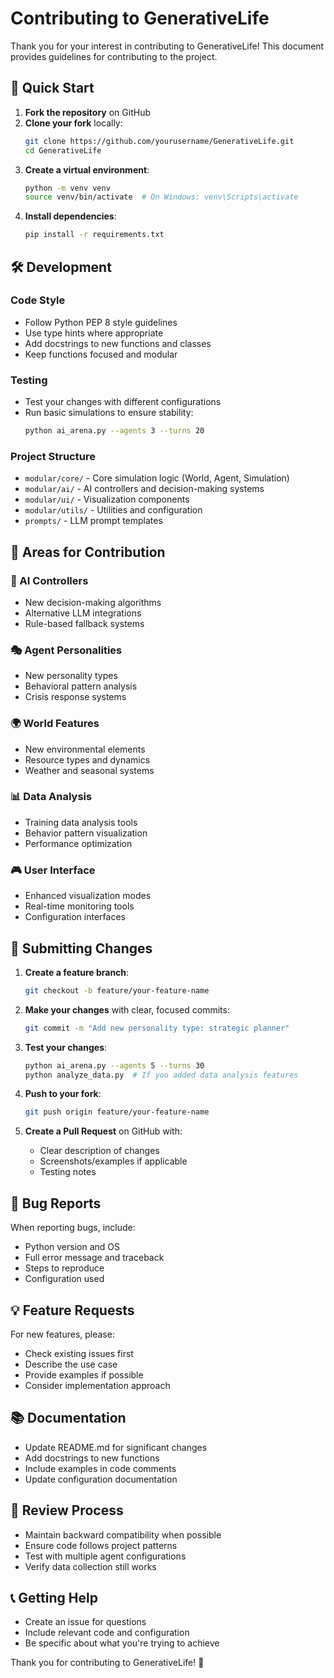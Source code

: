 # Contributing to GenerativeLife

Thank you for your interest in contributing to GenerativeLife! This document provides guidelines for contributing to the project.

## 🚀 Quick Start

1. **Fork the repository** on GitHub
2. **Clone your fork** locally:
   ```bash
   git clone https://github.com/yourusername/GenerativeLife.git
   cd GenerativeLife
   ```
3. **Create a virtual environment**:
   ```bash
   python -m venv venv
   source venv/bin/activate  # On Windows: venv\Scripts\activate
   ```
4. **Install dependencies**:
   ```bash
   pip install -r requirements.txt
   ```

## 🛠️ Development

### Code Style

- Follow Python PEP 8 style guidelines
- Use type hints where appropriate
- Add docstrings to new functions and classes
- Keep functions focused and modular

### Testing

- Test your changes with different configurations
- Run basic simulations to ensure stability:
  ```bash
  python ai_arena.py --agents 3 --turns 20
  ```

### Project Structure

- `modular/core/` - Core simulation logic (World, Agent, Simulation)
- `modular/ai/` - AI controllers and decision-making systems
- `modular/ui/` - Visualization components
- `modular/utils/` - Utilities and configuration
- `prompts/` - LLM prompt templates

## 🎯 Areas for Contribution

### 🧠 AI Controllers

- New decision-making algorithms
- Alternative LLM integrations
- Rule-based fallback systems

### 🎭 Agent Personalities

- New personality types
- Behavioral pattern analysis
- Crisis response systems

### 🌍 World Features

- New environmental elements
- Resource types and dynamics
- Weather and seasonal systems

### 📊 Data Analysis

- Training data analysis tools
- Behavior pattern visualization
- Performance optimization

### 🎮 User Interface

- Enhanced visualization modes
- Real-time monitoring tools
- Configuration interfaces

## 📝 Submitting Changes

1. **Create a feature branch**:

   ```bash
   git checkout -b feature/your-feature-name
   ```

2. **Make your changes** with clear, focused commits:

   ```bash
   git commit -m "Add new personality type: strategic planner"
   ```

3. **Test your changes**:

   ```bash
   python ai_arena.py --agents 5 --turns 30
   python analyze_data.py  # If you added data analysis features
   ```

4. **Push to your fork**:

   ```bash
   git push origin feature/your-feature-name
   ```

5. **Create a Pull Request** on GitHub with:
   - Clear description of changes
   - Screenshots/examples if applicable
   - Testing notes

## 🐛 Bug Reports

When reporting bugs, include:

- Python version and OS
- Full error message and traceback
- Steps to reproduce
- Configuration used

## 💡 Feature Requests

For new features, please:

- Check existing issues first
- Describe the use case
- Provide examples if possible
- Consider implementation approach

## 📚 Documentation

- Update README.md for significant changes
- Add docstrings to new functions
- Include examples in code comments
- Update configuration documentation

## 🔄 Review Process

- Maintain backward compatibility when possible
- Ensure code follows project patterns
- Test with multiple agent configurations
- Verify data collection still works

## 📞 Getting Help

- Create an issue for questions
- Include relevant code and configuration
- Be specific about what you're trying to achieve

Thank you for contributing to GenerativeLife! 🎉
